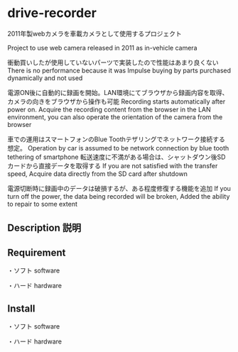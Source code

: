 # drive-recorder
2011年製webカメラを車載カメラとして使用するプロジェクト

Project to use web camera released in 2011 as in-vehicle camera

衝動買いしたが使用していないパーツで実装したので性能はあまり良くない
There is no performance because it was Impulse buying by parts purchased dynamically and not used

電源ON後に自動的に録画を開始。LAN環境にてブラウザから録画内容を取得、カメラの向きをブラウザから操作も可能
Recording starts automatically after power on. Acquire the recording content from the browser in the LAN environment, you can also operate the orientation of the camera from the browser

車での運用はスマートフォンのBlue Toothテザリングでネットワーク接続する想定。
Operation by car is assumed to be network connection by blue tooth tethering of smartphone
転送速度に不満がある場合は、シャットダウン後SDカードから直接データを取得する
If you are not satisfied with the transfer speed, Acquire data directly from the SD card after shutdown

電源切断時に録画中のデータは破損するが、ある程度修復する機能を追加
If you turn off the power, the data being recorded will be broken,
Added the ability to repair to some extent


## Description 説明

## Requirement
・ソフト software

・ハード hardware 

## Install

・ソフト software

・ハード hardware
